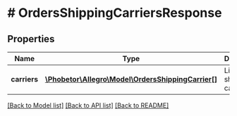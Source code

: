 # # OrdersShippingCarriersResponse

## Properties

Name | Type | Description | Notes
------------ | ------------- | ------------- | -------------
**carriers** | [**\Phobetor\Allegro\Model\OrdersShippingCarrier[]**](OrdersShippingCarrier.md) | List of shipping carriers. | [optional]

[[Back to Model list]](../../README.md#models) [[Back to API list]](../../README.md#endpoints) [[Back to README]](../../README.md)
